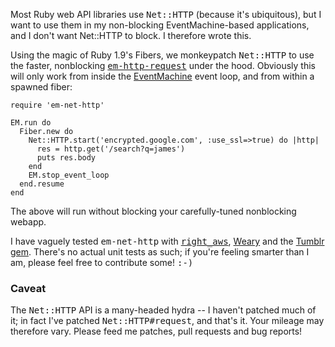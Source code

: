Most Ruby web API libraries use <tt>Net::HTTP</tt> (because it's ubiquitous),
but I want to use them in my non-blocking EventMachine-based applications, and
I don't want Net::HTTP to block. I therefore wrote this.

Using the magic of Ruby 1.9's Fibers, we monkeypatch <tt>Net::HTTP</tt> to use
the faster, nonblocking <tt>[em-http-request][1]</tt> under the hood. Obviously this
will only work from inside the [EventMachine][2] event loop, and from within a spawned
fiber:

    require 'em-net-http'

    EM.run do
      Fiber.new do
        Net::HTTP.start('encrypted.google.com', :use_ssl=>true) do |http|
          res = http.get('/search?q=james')
          puts res.body
        end
        EM.stop_event_loop
      end.resume
    end
    
The above will run without blocking your carefully-tuned nonblocking webapp.

I have vaguely tested <tt>em-net-http</tt> with <tt>[right_aws][3]</tt>,
[Weary][4] and the [Tumblr gem][5]. There's no actual unit tests as such; if you're
feeling smarter than I am, please feel free to contribute some! <tt>:-)</tt>

### Caveat

The <tt>Net::HTTP</tt> API is a many-headed hydra -- I haven't patched much of it;
in fact I've patched <tt>Net::HTTP#request</tt>, and that's it. Your mileage may
therefore vary. Please feed me patches, pull requests and bug reports!

[1]: http://github.com/igrigorik/em-http-request
[2]: http://rubyeventmachine.com/
[3]: http://rightaws.rubyforge.org/
[4]: http://github.com/mwunsch/weary
[5]: http://github.com/mwunsch/tumblr